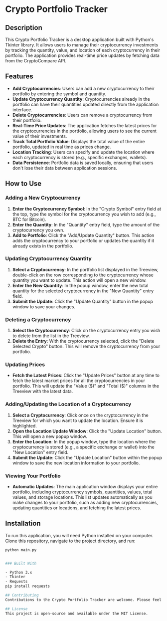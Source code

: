 # Crypto Portfolio Tracker

## Description
This Crypto Portfolio Tracker is a desktop application built with Python's Tkinter library. It allows users to manage their cryptocurrency investments by tracking the quantity, value, and location of each cryptocurrency in their portfolio. The application provides real-time price updates by fetching data from the CryptoCompare API.

## Features

- **Add Cryptocurrencies**: Users can add a new cryptocurrency to their portfolio by entering the symbol and quantity.
- **Update Cryptocurrency Quantity**: Cryptocurrencies already in the portfolio can have their quantities updated directly from the application interface.
- **Delete Cryptocurrencies**: Users can remove a cryptocurrency from their portfolio.
- **Real-Time Price Updates**: The application fetches the latest prices for the cryptocurrencies in the portfolio, allowing users to see the current value of their investments.
- **Track Total Portfolio Value**: Displays the total value of the entire portfolio, updated in real time as prices change.
- **Location Tracking**: Users can specify and update the location where each cryptocurrency is stored (e.g., specific exchanges, wallets).
- **Data Persistence**: Portfolio data is saved locally, ensuring that users don't lose their data between application sessions.

## How to Use

### Adding a New Cryptocurrency
1. **Enter the Cryptocurrency Symbol**: In the "Crypto Symbol" entry field at the top, type the symbol for the cryptocurrency you wish to add (e.g., BTC for Bitcoin).
2. **Enter the Quantity**: In the "Quantity" entry field, type the amount of the cryptocurrency you own.
3. **Add to Portfolio**: Click the "Add/Update Quantity" button. This action adds the cryptocurrency to your portfolio or updates the quantity if it already exists in the portfolio.

### Updating Cryptocurrency Quantity
1. **Select a Cryptocurrency**: In the portfolio list displayed in the Treeview, double-click on the row corresponding to the cryptocurrency whose quantity you want to update. This action will open a new window.
2. **Enter the New Quantity**: In the popup window, enter the new total quantity for the selected cryptocurrency in the "New Quantity" entry field.
3. **Submit the Update**: Click the "Update Quantity" button in the popup window to save your changes.

### Deleting a Cryptocurrency
1. **Select the Cryptocurrency**: Click on the cryptocurrency entry you wish to delete from the list in the Treeview.
2. **Delete the Entry**: With the cryptocurrency selected, click the "Delete Selected Crypto" button. This will remove the cryptocurrency from your portfolio.

### Updating Prices
- **Fetch the Latest Prices**: Click the "Update Prices" button at any time to fetch the latest market prices for all the cryptocurrencies in your portfolio. This will update the "Value ($)" and "Total ($)" columns in the Treeview with the latest data.

### Adding/Updating the Location of a Cryptocurrency
1. **Select a Cryptocurrency**: Click once on the cryptocurrency in the Treeview for which you want to update the location. Ensure it is highlighted.
2. **Open the Location Update Window**: Click the "Update Location" button. This will open a new popup window.
3. **Enter the Location**: In the popup window, type the location where the cryptocurrency is stored (e.g., a specific exchange or wallet) into the "New Location" entry field.
4. **Submit the Update**: Click the "Update Location" button within the popup window to save the new location information to your portfolio.

### Viewing Your Portfolio
- **Automatic Updates**: The main application window displays your entire portfolio, including cryptocurrency symbols, quantities, values, total values, and storage locations. This list updates automatically as you make changes to your portfolio, such as adding new cryptocurrencies, updating quantities or locations, and fetching the latest prices.


## Installation
To run this application, you will need Python installed on your computer. Clone this repository, navigate to the project directory, and run:

```bash
python main.py


### Built With

- Python 3.x
- Tkinter
- Requests
pip install requests

## Contributing
Contributions to the Crypto Portfolio Tracker are welcome. Please feel free to fork the repository, make your changes, and submit a pull request.

## License
This project is open-source and available under the MIT License.
